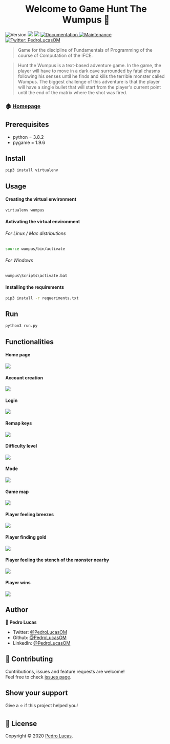 <h1 align="center">Welcome to Game Hunt The Wumpus 👋</h1>
<p>
  <img alt="Version" src="https://img.shields.io/badge/version-1.0.0-blue.svg?cacheSeconds=2592000" />
  <img src="https://img.shields.io/badge/python-3.8.2-blue.svg" />
  <img src="https://img.shields.io/badge/pygame-1.9.6-blue.svg" />
  <a href="https://github.com/PedroLucasOM/GameHuntTheWumpus#readme" target="_blank">
    <img alt="Documentation" src="https://img.shields.io/badge/documentation-yes-green.svg" />
  </a>
  <a href="https://github.com/kefranabg/readme-md-generator/graphs/commit-activity" target="_blank">
    <img alt="Maintenance" src="https://img.shields.io/badge/maintained-yes-green.svg" />
  </a>
  <a href="https://twitter.com/PedroLucasOM" target="_blank">
    <img alt="Twitter: PedroLucasOM" src="https://img.shields.io/twitter/follow/PedroLucasOM.svg?style=social" />
  </a>
</p>

> Game for the discipline of Fundamentals of Programming of the course of Computation of the IFCE.

> Hunt the Wumpus is a text-based adventure game. In the game, the player will have to move in a dark cave surrounded by fatal chasms following his senses until he finds and kills the terrible monster called Wumpus. The biggest challenge of this adventure is that the player will have a single bullet that will start from the player's current point until the end of the matrix where the shot was fired.

### 🏠 [Homepage](https://github.com/PedroLucasOM/GameHuntTheWumpus)

## Prerequisites

- python = 3.8.2
- pygame = 1.9.6

## Install

```sh
pip3 install virtualenv
```

## Usage

#### Creating the virtual environment

```sh
virtualenv wumpus
```

#### Activating the virtual environment

###### For Linux / Mac distributions

```sh
source wumpus/bin/activate
```

###### For Windows

```sh
wumpus\Scripts\activate.bat
```

#### Installing the requirements

```sh
pip3 install -r requeriments.txt
```

## Run

```sh
python3 run.py
```
## Functionalities

#### Home page

<img align="center" src="https://github.com/PedroLucasOM/GameHuntTheWumpus/blob/master/images/1.png" />
<br />

#### Account creation

<img align="center" src="https://github.com/PedroLucasOM/GameHuntTheWumpus/blob/master/images/2.png" />
<br />

#### Login

<img align="center" src="https://github.com/PedroLucasOM/GameHuntTheWumpus/blob/master/images/3.png" />
<br />

#### Remap keys

<img align="center" src="https://github.com/PedroLucasOM/GameHuntTheWumpus/blob/master/images/4.png" />
<br />

#### Difficulty level

<img align="center" src="https://github.com/PedroLucasOM/GameHuntTheWumpus/blob/master/images/5.png" />
<br />

#### Mode

<img align="center" src="https://github.com/PedroLucasOM/GameHuntTheWumpus/blob/master/images/6.png" />
<br />

#### Game map

<img align="center" src="https://github.com/PedroLucasOM/GameHuntTheWumpus/blob/master/images/7.png" />
<br />

#### Player feeling breezes

<img align="center" src="https://github.com/PedroLucasOM/GameHuntTheWumpus/blob/master/images/8.png" />
<br />

#### Player finding gold

<img align="center" src="https://github.com/PedroLucasOM/GameHuntTheWumpus/blob/master/images/9.png" />
<br />

#### Player feeling the stench of the monster nearby

<img align="center" src="https://github.com/PedroLucasOM/GameHuntTheWumpus/blob/master/images/10.png" />
<br />

#### Player wins

<img align="center" src="https://github.com/PedroLucasOM/GameHuntTheWumpus/blob/master/images/11.png" />
<br />

## Author

👤 **Pedro Lucas**

* Twitter: [@PedroLucasOM](https://twitter.com/PedroLucasOM)
* Github: [@PedroLucasOM](https://github.com/PedroLucasOM)
* LinkedIn: [@PedroLucasOM](https://linkedin.com/in/PedroLucasOM)

## 🤝 Contributing

Contributions, issues and feature requests are welcome!<br />Feel free to check [issues page](https://github.com/PedroLucasOM/GameHuntTheWumpus/issues). 

## Show your support

Give a ⭐️ if this project helped you!

## 📝 License

Copyright © 2020 [Pedro Lucas](https://github.com/PedroLucasOM).<br />
